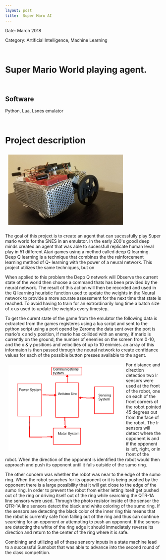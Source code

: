 ```yaml
---
layout: post
title:  Super Maro AI
---
```

<!-- ![RPS](/img/callout.jpg){: .img-center} -->

Date: March 2018

Category: Artificial Intelligence, Machine Learning

&nbsp;
&nbsp;

# Super Mario World playing agent.


&nbsp;
&nbsp;

## Software

Python, Lua, Lsnes emulator

&nbsp;
&nbsp;

# Project description
<!-- ![RPS](/img/headset.jpg)
<!-- {: .img-center} -->

<img src="./proj/sumobot/front1.jpg" width="370" style="margin-left:auto; margin-right:auto;padding: 10px;"/>


The goal of this projext is to create an agent that can sucessfully play Super mario world for the SNES in an emulator. 
 In the early 200's goodl deep minds created an agent that was able to sucessfull replicate human leval play in 51 different Atari games using a method called deep Q learning. Deep Q learning is a technique that combines the the reinforcement learning method of Q- learning with the power of a neural network. This project utilizes the same techniques, but on 
 
 When applied to this problem the Depp Q network will Observe the current state of the world then choose a command thats has been provided by the neural network. The result of this action will then be recorded and used in the Q learning heuristic function used to update the weights in the Neural network to provide a more acurate assessment for the next time that state is reached. To avoid having to train for an extrordinarily long time a batch size of x us used to update the weights every timestep. 
 
 To get the curent state of the game from the emulator  the following data is extracted from the games registeres using a lua script and sent to the python script using a port opend by Zeromq the data sent over the port is mario's x and y position, if mario has collided with an enemy, if mario is currently on the ground, the number of enemies on the screen from 0-10, and the x & y positions and velocities of up to 10 enimies. an array of this informaion is then passed through the neural network to create confidance values for each of the possible button presses available to the agent. 
 
 
   

<img src="./proj/sumobot/full block diagram.png" width="370" style="float: left;margin-left:auto; margin-right:auto;padding: 10px;"/>
For distance and direction detection two Ir sensors were used at the front of the robot, one on each of the front corners of the robot pointed  45 degrees out from the face of the robot.
The Ir sensors will detect where the opponent is and if the opponent is left, right, or in front of
the robot. When the direction of the opponent is identified the robot would then approach and push its opponent until it
falls outside of the sumo ring.


  The other concern was whether the robot was near to the edge of the sumo ring. When the robot searches for its opponent or
  it is being pushed by the opponent there is a large possibility that it will get close to the edge of the sumo ring. In order to prevent
  the robot from either letting itself get pushed out of the ring or driving itself out of the ring while searching the QTR-1A line sensors were used.
  Through the photo resistor inside of the sensor the QTR-1A line sensors detect the black and white coloring of the sumo ring. If the sensors are detecting the black color of the inner
  ring this means that the robot is currently safe from falling out of the ring and thus can continue searching for an opponent or attempting to push an opponent.
  If the senors are detecting the white of the ring edge it should immediately reverse its direction and return to the center of the ring where it is safe.



  Combining and utilizing all of these sensory inputs in a state machine
  lead to a successful Sumobot that was able to advance into the second
  round of the class competition.

<!--
&nbsp;
&nbsp;

[source](https://github.com/felix990302/Racket-Algorithms/blob/master/a11/RPS.rkt) -->

